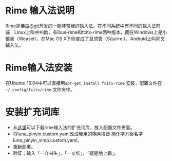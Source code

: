 # Rime 输入法说明
Rime是[佛振@git](https://gist.github.com/lotem)开发的一款非常棒的输入法。在不同系统中有不同的输入法前端：Linux上叫中州韵，有ibus-rime和fcitx-rime两种版本，而在Windows上是小狼毫（Weasel），在Mac OS X下则变成了鼠须管（Squirrel），Android上叫同文输入法。

# Rime输入法安装
在Ubuntu 16.04中可以直接用`apt-get install fcitx-rime` 安装，配置文件在`~/.config/fcitx/rime` 文件夹中。

# 安装扩充词库
* 从[这里](https://github.com/rime-aca/dictionaries)可以下载rime输入法的扩充词库，放入配置文件夹里。
* 将luna_pinyin.custom.yaml改成我用的朙月拼音·简化字方案名字 luna_pinyin_simp.custom.yaml。
* 重新部署。
* 验证：输入「一介书生」、「一丈红」、「疑是地上霜」。


